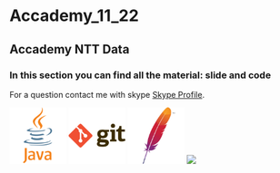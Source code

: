 # Accademy_11_22
## Accademy NTT Data
### In this section you can find all the material: slide and code
For a question contact me with skype [Skype Profile](https://join.skype.com/invite/fkw5ggvn4co5). 

<img src="https://raw.githubusercontent.com/github/explore/5b3600551e122a3277c2c5368af2ad5725ffa9a1/topics/java/java.png" class="d-block rounded-2 mr-3 flex-shrink-0" alt="java logo" width="100" height="100"> <img src="https://raw.githubusercontent.com/github/explore/80688e429a7d4ef2fca1e82350fe8e3517d3494d/topics/git/git.png" class="d-block rounded-2 mr-3 flex-shrink-0" alt="git logo" width="100" height="100"> <img src="https://raw.githubusercontent.com/github/explore/80688e429a7d4ef2fca1e82350fe8e3517d3494d/topics/maven/maven.png" class="d-block rounded-2 mr-3 flex-shrink-0" alt="maven logo" width="100" height="100"> <img src="https://logodownload.org/wp-content/uploads/2020/04/microsoft-powerpoint-logo-1-1536x1429.png" with="100" height="100">
